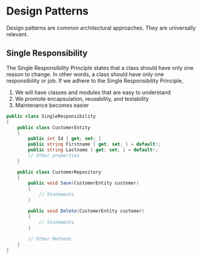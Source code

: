 # Design Patterns
Design patterns are common architectural approaches. They are universally relevant.

## Single Responsibility
The Single Responsibility Principle states that a class should have only one reason to change. In other words, a class should have only one responsibility or job. If we adhere to the Single Responsibility Principle, 

1. We will have classes and modules that are easy to understand
2. We promote encapsulation, reusability, and testability
3. Maintenance becomes easier

```csharp
public class SingleResponsibility
{
    public class CustomerEntity
    {
        public int Id { get; set; }
        public string Firstname { get; set; } = default!;
        public string Lastname { get; set; } = default!;
        // Other properties
    }

    public class CustomerRepository
    {
        public void Save(CustomerEntity customer)
        {
            // Statements
        }

        public void Delete(CustomerEntity customer)
        {
            // Statements
        }
        
        // Other Methods
    }
}
```
